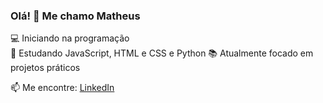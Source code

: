 ### Olá! 👋 Me chamo Matheus

💻 Iniciando na programação  
🚀 Estudando JavaScript, HTML e CSS e Python 
📚 Atualmente focado em projetos práticos  


📫 Me encontre: [LinkedIn](https://linkedin.com/in/matheusnascimento-tech)
